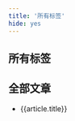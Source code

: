 ```yaml
---
title: '所有标签'
hide: yes
---
```


## 所有标签


<v-tag v-for="tag in tag_list" :options="tag" :search="search"></v-tag>

## 全部文章

<ul class="articles">
    <transition-group name="fade">
        <li v-for="article in tag_selected.articles" :key="article.key" class="article">
            <a :href="article.path">{{article.title}} </a>
        </li>
    </transition-group>
</ul>

<script>
module.exports = {
    data(){
        return {
            tag_selected:{
                tag:'all',
                articles:[]
            },
            tag_list:{
                'all':{title:'全部',articles:[],count:0},
                'js':{title:'Js',articles:[],count:0},
                'vue':{title:'Vue',articles:[],count:0},
                'react':{title:'React',articles:[],count:0},
                'git':{title:'Git',articles:[],count:0},
                'nodejs':{title:'NodeJs',articles:[],count:0},
                'ajax':{title:'Ajax',articles:[],count:0},
                'express':{title:'Express',articles:[],count:0},
                'koa':{title:'Koa',articles:[],count:0},
                'canvas':{title:'Canvas',articles:[],count:0},
                'webgl':{title:'WebGl',articles:[],count:0},
                'gulp':{title:'Gulp',articles:[],count:0},
                'webpack':{title:'Webpack',articles:[],count:0},
                'python':{title:'Python',articles:[],count:0}
            }
        }
    },
    methods:{
        search(tag){
            console.log(tag)
            tag = String(tag).toLowerCase()
            if(tag === '全部'){
                tag = 'all'
            }
            this.tag_selected.tag = this.tag_list[tag].articles
            this.tag_selected.articles = this.tag_list[tag].articles
        }
    },
    mounted(){
        console.log(this.$site)
        // window.sessionStorage.setItem('tag',this.tag_selected)
        let pages = this.$site.pages
        for(let index in pages){
            if( String(pages[index].frontmatter.hide) === 'yes' ) continue
            console.log(pages[index].frontmatter.hide === 'yes')
            var tag = pages[index].frontmatter.tag || 'all'
            tag = String(tag).toLowerCase()
            this.tag_list[tag].articles.push(pages[index])
            this.tag_list[tag].count++
        }
        this.tag_selected.articles = this.tag_list[this.tag_selected.tag].articles
    }
}

</script>

<style lang="stylus">

.articles
    display flex
    justify-content space-between
    flex-wrap wrap
    padding 10px 0px
    margin-bottom 35px
    .article
        flex-basis 46%
        margin-left: 20px

@media screen and (max-width: 768px) 
    .articles
        .article
            flex-basis 100%
</style>